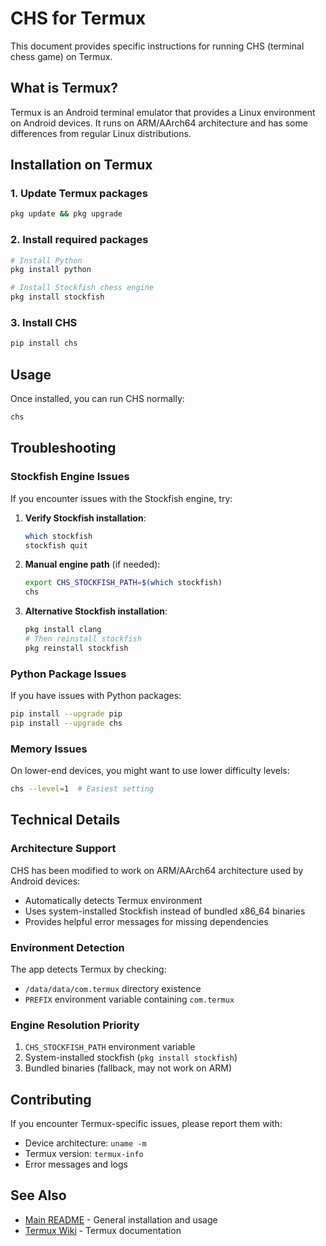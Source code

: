 # CHS for Termux

This document provides specific instructions for running CHS (terminal chess game) on Termux.

## What is Termux?

Termux is an Android terminal emulator that provides a Linux environment on Android devices. It runs on ARM/AArch64 architecture and has some differences from regular Linux distributions.

## Installation on Termux

### 1. Update Termux packages
```bash
pkg update && pkg upgrade
```

### 2. Install required packages
```bash
# Install Python
pkg install python

# Install Stockfish chess engine
pkg install stockfish
```

### 3. Install CHS
```bash
pip install chs
```

## Usage

Once installed, you can run CHS normally:
```bash
chs
```

## Troubleshooting

### Stockfish Engine Issues

If you encounter issues with the Stockfish engine, try:

1. **Verify Stockfish installation**:
   ```bash
   which stockfish
   stockfish quit
   ```

2. **Manual engine path** (if needed):
   ```bash
   export CHS_STOCKFISH_PATH=$(which stockfish)
   chs
   ```

3. **Alternative Stockfish installation**:
   ```bash
   pkg install clang
   # Then reinstall stockfish
   pkg reinstall stockfish
   ```

### Python Package Issues

If you have issues with Python packages:

```bash
pip install --upgrade pip
pip install --upgrade chs
```

### Memory Issues

On lower-end devices, you might want to use lower difficulty levels:
```bash
chs --level=1  # Easiest setting
```

## Technical Details

### Architecture Support

CHS has been modified to work on ARM/AArch64 architecture used by Android devices:

- Automatically detects Termux environment
- Uses system-installed Stockfish instead of bundled x86_64 binaries
- Provides helpful error messages for missing dependencies

### Environment Detection

The app detects Termux by checking:
- `/data/data/com.termux` directory existence
- `PREFIX` environment variable containing `com.termux`

### Engine Resolution Priority

1. `CHS_STOCKFISH_PATH` environment variable
2. System-installed stockfish (`pkg install stockfish`)
3. Bundled binaries (fallback, may not work on ARM)

## Contributing

If you encounter Termux-specific issues, please report them with:
- Device architecture: `uname -m`
- Termux version: `termux-info`
- Error messages and logs

## See Also

- [Main README](README.md) - General installation and usage
- [Termux Wiki](https://wiki.termux.com/) - Termux documentation
